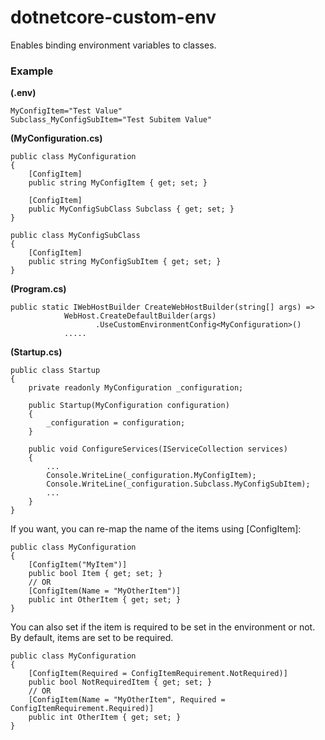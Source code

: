 # dotnetcore-custom-env
Enables binding environment variables to classes.

### Example

**(.env)**
```
MyConfigItem="Test Value"
Subclass_MyConfigSubItem="Test Subitem Value"
```

**(MyConfiguration.cs)**
```
public class MyConfiguration 
{
    [ConfigItem]
    public string MyConfigItem { get; set; }
    
    [ConfigItem]
    public MyConfigSubClass Subclass { get; set; }
}

public class MyConfigSubClass 
{
    [ConfigItem]
    public string MyConfigSubItem { get; set; }
}
```

**(Program.cs)**
```
public static IWebHostBuilder CreateWebHostBuilder(string[] args) =>
            WebHost.CreateDefaultBuilder(args)
                   .UseCustomEnvironmentConfig<MyConfiguration>()               
            .....
```

**(Startup.cs)**
```
public class Startup 
{
    private readonly MyConfiguration _configuration;
    
    public Startup(MyConfiguration configuration) 
    {
        _configuration = configuration;
    }
    
    public void ConfigureServices(IServiceCollection services)
    {
        ...
        Console.WriteLine(_configuration.MyConfigItem);
        Console.WriteLine(_configuration.Subclass.MyConfigSubItem);
        ...
    }
}
```

If you want, you can re-map the name of the items using [ConfigItem]:

```
public class MyConfiguration
{
    [ConfigItem("MyItem")]
    public bool Item { get; set; }
    // OR
    [ConfigItem(Name = "MyOtherItem")]
    public int OtherItem { get; set; }
}
```

You can also set if the item is required to be set in the environment or not.
By default, items are set to be required.
```
public class MyConfiguration
{
    [ConfigItem(Required = ConfigItemRequirement.NotRequired)]
    public bool NotRequiredItem { get; set; }
    // OR
    [ConfigItem(Name = "MyOtherItem", Required = ConfigItemRequirement.Required)]
    public int OtherItem { get; set; }
}
```